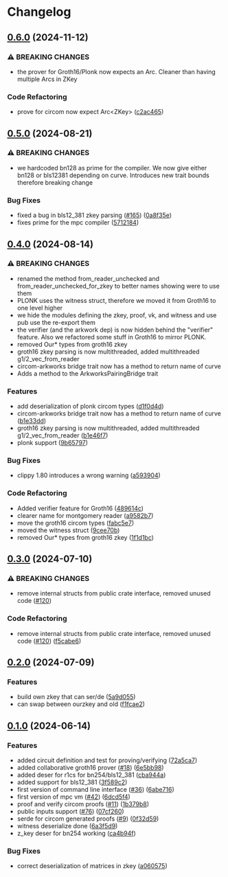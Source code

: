 # Changelog

## [0.6.0](https://github.com/TaceoLabs/co-snarks/compare/circom-types-v0.5.0...circom-types-v0.6.0) (2024-11-12)


### ⚠ BREAKING CHANGES

* the prover for Groth16/Plonk now expects an Arc<ZKey>. Cleaner than having multiple Arcs in ZKey

### Code Refactoring

* prove for circom now expect Arc&lt;ZKey&gt; ([c2ac465](https://github.com/TaceoLabs/co-snarks/commit/c2ac465ebf6f3a28b902d9f0489e3f57c0843d7f))

## [0.5.0](https://github.com/TaceoLabs/collaborative-circom/compare/circom-types-v0.4.0...circom-types-v0.5.0) (2024-08-21)


### ⚠ BREAKING CHANGES

* we hardcoded bn128 as prime for the compiler. We now give either bn128 or bls12381 depending on curve. Introduces new trait bounds therefore breaking change

### Bug Fixes

* fixed a bug in bls12_381 zkey parsing ([#165](https://github.com/TaceoLabs/collaborative-circom/issues/165)) ([0a8f35e](https://github.com/TaceoLabs/collaborative-circom/commit/0a8f35e4ca641423d73027e42e7b26f955964b8f))
* fixes prime for the mpc compiler ([5712184](https://github.com/TaceoLabs/collaborative-circom/commit/5712184748488b7bab735b456be25e9cbbdb5ff7))

## [0.4.0](https://github.com/TaceoLabs/collaborative-circom/compare/circom-types-v0.3.0...circom-types-v0.4.0) (2024-08-14)


### ⚠ BREAKING CHANGES

* renamed the method from_reader_unchecked and from_reader_unchecked_for_zkey to better names showing were to use them
* PLONK uses the witness struct, therefore we moved it from Groth16 to one level higher
* we hide the modules defining the zkey, proof, vk, and witness and use pub use the re-export them
* the verifier (and the arkwork dep) is now hidden behind the "verifier" feature. Also we refactored some stuff in Groth16 to mirror PLONK.
* removed Our* types from groth16 zkey
* groth16 zkey parsing is now multithreaded, added multithreaded g1/2_vec_from_reader
* circom-arkworks bridge trait now has a method to return name of curve
* Adds a method to the ArkworksPairingBridge trait

### Features

* add deserialization of plonk circom types ([d1f0d4d](https://github.com/TaceoLabs/collaborative-circom/commit/d1f0d4dd5ac63e85523c139e573161bd2ff0061a))
* circom-arkworks bridge trait now has a method to return name of curve ([b1e33dd](https://github.com/TaceoLabs/collaborative-circom/commit/b1e33dd52ccd422ce3197b670b83653c5eafecb9))
* groth16 zkey parsing is now multithreaded, added multithreaded g1/2_vec_from_reader ([b1e46f7](https://github.com/TaceoLabs/collaborative-circom/commit/b1e46f72df537b73e222b7d0dd7cdf17e549a9f0))
* plonk support ([9b65797](https://github.com/TaceoLabs/collaborative-circom/commit/9b6579724f6f5ba4fc6af8a98d386b96818dc08b))


### Bug Fixes

* clippy 1.80 introduces a wrong warning ([a593904](https://github.com/TaceoLabs/collaborative-circom/commit/a593904c98686f442b747173d70fc3d2aa991566))


### Code Refactoring

* Added verifier feature for Groth16 ([489614c](https://github.com/TaceoLabs/collaborative-circom/commit/489614cf9242f63c9f9914aaf0b6cc6555deab4c))
* clearer name for montgomery reader ([a9582b7](https://github.com/TaceoLabs/collaborative-circom/commit/a9582b713162d43b2de88b9d9ce2f0cfaeb5d9c8))
* move the groth16 circom types ([fabc5e7](https://github.com/TaceoLabs/collaborative-circom/commit/fabc5e72343f08eea96efde4556dffac60d954cb))
* moved the witness struct ([9cee70b](https://github.com/TaceoLabs/collaborative-circom/commit/9cee70bc58f1980035d02e46e6ea9082a3368182))
* removed Our* types from groth16 zkey ([1f1d1bc](https://github.com/TaceoLabs/collaborative-circom/commit/1f1d1bcc80eee037a803661f39cc5c5450ae5c14))

## [0.3.0](https://github.com/TaceoLabs/collaborative-circom/compare/circom-types-v0.2.0...circom-types-v0.3.0) (2024-07-10)


### ⚠ BREAKING CHANGES

* remove internal structs from public crate interface, removed unused code ([#120](https://github.com/TaceoLabs/collaborative-circom/issues/120))

### Code Refactoring

* remove internal structs from public crate interface, removed unused code ([#120](https://github.com/TaceoLabs/collaborative-circom/issues/120)) ([f5cabe6](https://github.com/TaceoLabs/collaborative-circom/commit/f5cabe679ef24cebe5e109a5bac9ba63401596b2))

## [0.2.0](https://github.com/TaceoLabs/collaborative-circom/compare/circom-types-v0.1.0...circom-types-v0.2.0) (2024-07-09)


### Features

* build own zkey that can ser/de ([5a9d055](https://github.com/TaceoLabs/collaborative-circom/commit/5a9d0555f196f4d3537623b6aa056476a466926c))
* can swap between ourzkey and old ([f1fcae2](https://github.com/TaceoLabs/collaborative-circom/commit/f1fcae2a7894aca5cec812c19dc2f4c5e1f5f8d6))

## [0.1.0](https://github.com/TaceoLabs/collaborative-circom/compare/circom-types-v0.0.1...circom-types-v0.1.0) (2024-06-14)


### Features

* added circuit definition and test for proving/verifying ([72a5ca7](https://github.com/TaceoLabs/collaborative-circom/commit/72a5ca7db0b6cd3e954d3736e2b1e6490e0bbba2))
* added collaborative groth16 prover ([#18](https://github.com/TaceoLabs/collaborative-circom/issues/18)) ([6e5bb98](https://github.com/TaceoLabs/collaborative-circom/commit/6e5bb98afa5be816188bc019036ba4786f448749))
* added deser for r1cs for bn254/bls12_381 ([cba944a](https://github.com/TaceoLabs/collaborative-circom/commit/cba944a917fbe346a20b1caafd192b3e212a892b))
* added support for bls12_381 ([3f589c2](https://github.com/TaceoLabs/collaborative-circom/commit/3f589c2e52b8f6c0a6392835374ce96c72e883e8))
* first version of command line interface ([#36](https://github.com/TaceoLabs/collaborative-circom/issues/36)) ([6abe716](https://github.com/TaceoLabs/collaborative-circom/commit/6abe716268f1e165cdae07a10f4d2dafd010cc04))
* first version of mpc vm ([#42](https://github.com/TaceoLabs/collaborative-circom/issues/42)) ([6dcd5f4](https://github.com/TaceoLabs/collaborative-circom/commit/6dcd5f4ce7c8431b94dd7262a4219a3a63efd702))
* proof and verify circom proofs ([#11](https://github.com/TaceoLabs/collaborative-circom/issues/11)) ([1b379b8](https://github.com/TaceoLabs/collaborative-circom/commit/1b379b85a7b9f622feed7a914ab8712d726d9760))
* public inputs support ([#76](https://github.com/TaceoLabs/collaborative-circom/issues/76)) ([07cf260](https://github.com/TaceoLabs/collaborative-circom/commit/07cf26007285822ba42e8dce2439f676a2cf08ef))
* serde for circom generated proofs ([#9](https://github.com/TaceoLabs/collaborative-circom/issues/9)) ([0f32d59](https://github.com/TaceoLabs/collaborative-circom/commit/0f32d59f88239b3cc5f5be06ad8c97945d79cb9b))
* witness deserialize done ([6a3f5d9](https://github.com/TaceoLabs/collaborative-circom/commit/6a3f5d99154032452de685ecee3de19e90c64843))
* z_key deser for bn254 working ([ca4b94f](https://github.com/TaceoLabs/collaborative-circom/commit/ca4b94f50e07c47fe8db94ada09e22ea2cfcdaa7))


### Bug Fixes

* correct deserialization of matrices in zkey ([a060575](https://github.com/TaceoLabs/collaborative-circom/commit/a0605758ea81f16df9cf3c7785a77c290e900f5c))

